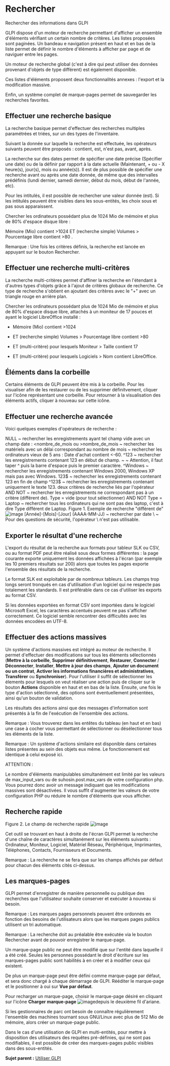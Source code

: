 Rechercher
==========

Rechercher des informations dans GLPI

GLPI dispose d'un moteur de recherche permettant d'afficher un ensemble
d'éléments vérifiant un certain nombre de critères. Les listes proposées
sont paginées. Un bandeau e navigation présent en haut et en bas de la
liste permet de définir le nombre d'éléments à afficher par page et de
naviguer entre les pages.

Un moteur de recherche global (c'est à dire qui peut utiliser des
données provenant d'objets de type différent) est également disponible.

Ces listes d'éléments proposent deux fonctionnalités annexes : l'export
et la modification massive.

Enfin, un système complet de marque-pages permet de sauvegarder les
recherches favorites.

Effectuer une recherche basique
-------------------------------

La recherche basique permet d'effectuer des recherches multiples
paramétrées et triées, sur un des types de l'inventaire.

Suivant la donnée sur laquelle la recherche est effectuée, les
opérateurs suivants peuvent être proposés : contient, est, n'est pas,
avant, après.

La recherche sur des dates permet de spécifier une date précise
(Spécifier une date) ou de la définir par rapport à la date actuelle
(Maintenant, + ou - X heure(s), jour(s), mois ou année(s)). Il est de
plus possible de spécifier une recherche avant ou après une date donnée,
de même que des intervalles prédéfinis (lundi dernier, samedi dernier,
début du mois, début de l'année, etc).

Pour les intitulés, il est possible de rechercher une valeur donnée
(est). Si les intitulés peuvent être visibles dans les sous-entités, les
choix sous et pas sous apparaissent.

Chercher les ordinateurs possédant plus de 1024 Mio de mémoire et plus
de 80% d'espace disque libre :

Mémoire (Mio) contient \>1024 ET (recherche simple) Volumes \>
Pourcentage libre contient \>80 .

Remarque : Une fois les critères définis, la recherche est lancée en
appuyant sur le bouton Rechercher.

Effectuer une recherche multi-critères
--------------------------------------

La recherche multi-critères permet d'affiner la recherche en l'étendant
à d'autres types d'objets grâce à l'ajout de critères globaux de
recherche. Ce type de recherche s'obtient en ajoutant des critères avec
le "+" avec un triangle rouge en arrière plan.

Chercher les ordinateurs possédant plus de 1024 Mio de mémoire et plus
de 80% d'espace disque libre, attachés à un moniteur de 17 pouces et
ayant le logiciel LibreOffice installé :

-   Mémoire (Mio) contient \>1024

-   ET (recherche simple) Volumes \> Pourcentage libre contient \>80
-   ET (multi-critère) pour lesquels Moniteur \> Taille contient 17
-   ET (multi-critère) pour lesquels Logiciels \> Nom contient
    LibreOffice.

Éléments dans la corbeille
--------------------------

Certains éléments de GLPI peuvent être mis à la corbeille. Pour les
visualiser afin de les restaurer ou de les supprimer définitvement,
cliquer sur l'icône représentant une corbeille. Pour retourner à la
visualisation des éléments actifs, cliquer à nouveau sur cette icône.

Effectuer une recherche avancée
-------------------------------

Voici quelques exemples d'opérateurs de recherche :

NULL
  ~ rechercher les enregistrements ayant tel champ vide
avec un champ date : <nombre\_de\_mois ou \>nombre\_de\_mois
  ~ rechercher les matériels avec un délai correspondant au nombre de
    mois
  ~ rechercher les ordinateurs vieux de 5 ans : Date d'achat contient
    <-60.
 \^123
  ~ rechercher les enregistrements contenant 123 en début de champ.
  ~ 
  ~ Attention, il faut taper \^ puis la barre d'espace puis le premier
    caractère.
 \^Windows
  ~ rechercher les enregistrements contenant Windows 2000, Windows XP
    mais pas avec Windows.
 123$
  ~ rechercher les enregistrements contenant 123 en fin de champ
 \^123$
  ~ rechercher les enregistrements contenant uniquement le texte 123.
deux critères de recherche liés par l'opérateur AND NOT
  ~ rechercher les enregistrements ne correspondant pas à un critère
    (différent de).
Type = vide (pour tout sélectionner) AND NOT Type = Laptop
  ~ rechercher tous les ordinateurs qui ne sont pas des laptop, c'est à
    dire Type différent de Laptop.
    Figure 1. Exemple de recherche "différent de"
    ![image](../image/searchexample.png)
[Année]-[Mois]-[Jour] (AAAA-MM-JJ)
  ~ rechercher par date
 \\
  ~ Pour des questions de sécurité, l'opérateur \\ n'est pas utilisable.

Exporter le résultat d'une recherche
------------------------------------

L'export du résultat de la recherche aux formats pour tableur SLK ou
CSV, ou au format PDF peut être réalisé sous deux formes différentes :
la page courante exporte uniquement les données affichées à l'écran (par
exemple les 10 premiers résultats sur 200) alors que toutes les pages
exporte l'ensemble des résultats de la recherche.

Le format SLK est exploitable par de nombreux tableurs. Les champs trop
longs seront tronqués en cas d'utilisation d'un logiciel qui ne respecte
pas totalement les standards. Il est préférable dans ce cas d'utiliser
les exports au format CSV.

Si les données exportées en format CSV sont importées dans le logiciel
Microsoft Excel, les caractères accentués peuvent ne pas s'afficher
correctement. Ce logiciel semble rencontrer des difficultés avec les
données encodées en UTF-8.

Effectuer des actions massives
------------------------------

Un système d'actions massives est intégré au moteur de recherche. Il
permet d'effectuer des modifications sur tous les éléments sélectionnés
(**Mettre à la corbeille**, **Supprimer définitivement**, **Restaurer**,
**Connecter** / **Déconnecter**, **Installer**, **Mettre à jour des
champs**, **Ajouter un document ou un contrat**, **Activer les
informations financières et administratives**, **Transférer** ou
**Synchroniser**). Pour l'utiliser il suffit de sélectionner les
élements pour lesquels on veut réaliser une action puis de cliquer sur
le bouton **Actions** disponible en haut et en bas de la liste. Ensuite,
une fois le type d'action sélectionné, des options sont éventuellement
présentées, ainsi qu'un bouton de validation.

Les résultats des actions ainsi que des messages d'information sont
présentés à la fin de l'exécution de l'ensemble des actions.

Remarque : Vous trouverez dans les entêtes du tableau (en haut et en
bas) une case à cocher vous permettant de sélectionner ou désélectionner
tous les éléments de la liste.

Remarque : Un système d'actions similaire est disponible dans certaines
listes présentes au sein des objets eux même. Le fonctionnement est
identique à celui exposé ici.

ATTENTION :

Le nombre d'éléments manipulables simultanément est limité par les
valeurs de max\_input\_vars ou de suhosin.post.max\_vars de votre
configuration php. Vous pourrez donc avoir un message indiquant que les
modifications massives sont désactivées. Il vous suffit d'augmenter les
valeurs de votre configuration PHP ou réduire le nombre d'éléments que
vous afficher.

Recherche rapide
----------------

Figure 2. Le champ de recherche rapide
![image](../image/quicksearch.png)

Cet outil se trouvant en haut à droite de l'écran GLPI permet la
recherche d'une chaîne de caractères simultanément sur les éléments
suivants : Ordinateur, Moniteur, Logiciel, Matériel Réseau,
Périphérique, Imprimantes, Téléphones, Contacts, Fournisseurs et
Documents.

Remarque : La recherche ne se fera que sur les champs affichés par
défaut pour chacun des éléments cités ci-dessus.

Les marques-pages
-----------------

GLPI permet d'enregistrer de manière personnelle ou publique des
recherches que l'utilisateur souhaite conserver et exécuter à nouveau si
besoin.

Remarque : Les marques pages personnels peuvent être ordonnés en
fonction des besoins de l'utilisateurs alors que les marques pages
publics utilisent un tri automatique.

Remarque : La recherche doit au préalable être exécutée via le bouton
Rechercher avant de pouvoir enregistrer le marque-page.

Un marque-page public ne peut être modifié que sur l'entité dans
laquelle il a été créé. Seules les personnes possédant le droit
d'écriture sur les marques-pages public sont habilités à en créer et à
modifier ceux qui existent.

De plus un marque-page peut être défini comme marque-page par défaut, et
sera donc chargé à chaque démarrage de GLPI. Rééditer le marque-page et
le positionner à oui sur **Vue par défaut**.

Pour recharger un marque-page, choisir le marque-page désiré en cliquant
sur l'icône **Charger marque-page**
![image](../image/bookmark.png)depuis le deuxième fil d'ariane.

Si les gestionnaires de parc ont besoin de connaître régulièrement
l'ensemble des machines tournant sous GNU/Linux avec plus de 512 Mio de
mémoire, alors créer un marque-page public.

Dans le cas d'une utilisation de GLPI en multi-entités, pour mettre à
disposition des utilisateurs des requêtes pré-définies, qui ne sont pas
modifiables, il est possible de créer des marques-pages public visibles
dans des sous-entités.

**Sujet parent :** [Utiliser GLPI](../glpi/use.html "Utiliser GLPI")
